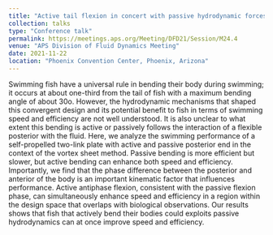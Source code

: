 ```yaml
---
title: "Active tail flexion in concert with passive hydrodynamic forces improves swimming speed and efficiency"
collection: talks
type: "Conference talk"
permalink: https://meetings.aps.org/Meeting/DFD21/Session/M24.4
venue: "APS Division of Fluid Dynamics Meeting"
date: 2021-11-22
location: "Phoenix Convention Center, Phoenix, Arizona"
---
```


Swimming fish have a universal rule in bending their body during swimming; it occurs at about one-third from the tail of fish with a maximum bending angle of about 30o. However, the hydrodynamic mechanisms that shaped this convergent design and its potential benefit to fish in terms of swimming speed and efficiency are not well understood. It is also unclear to what extent this bending is active or passively follows the interaction of a flexible posterior with the fluid. Here, we analyze the swimming performance of a self-propelled two-link plate with active and passive posterior end in the context of the vortex sheet method. Passive bending is more efficient but slower, but active bending can enhance both speed and efficiency. Importantly, we find that the phase difference between the posterior and anterior of the body is an important kinematic factor that influences performance. Active antiphase flexion, consistent with the passive flexion phase, can simultaneously enhance speed and efficiency in a region within the design space that overlaps with biological observations. Our results shows that fish that actively bend their bodies could exploits passive hydrodynamics can at once improve speed and efficiency.